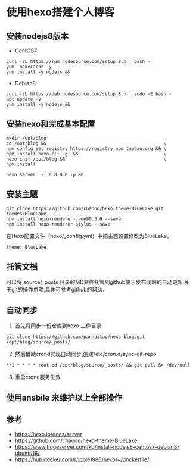 # 使用hexo搭建个人博客

##  安装nodejs8版本


* CentOS7 

```
curl -sL https://rpm.nodesource.com/setup_8.x | bash -
yum  makecache -y
yum install -y nodejs && 
```

* Debian9

```
curl -sL https://deb.nodesource.com/setup_8.x | sudo -E bash -
apt update -y
yum install -y nodejs && 
```

## 安装hexo和完成基本配置 

```
mkdir /opt/blog
cd /opt/blog &&                                            \
npm config set registry https://registry.npm.taobao.org && \
npm install hexo-cli -g  &&                                \
hexo init /opt/blog &&                                     \
npm install

hexo server  -i 0.0.0.0 -p 80
```

## 安装主题

```
git clone https://github.com/chaooo/hexo-theme-BlueLake.git themes/BlueLake
npm install hexo-renderer-jade@0.3.0 --save
npm install hexo-renderer-stylus --save
```

在Hexo配置文件（hexo/_config.yml）中把主题设置修改为BlueLake。

```
theme: BlueLake
```

## 托管文档

可以将 source/_posts 目录的MD文件托管到github便于发布网站的自动更新,关于git的操作忽略,具体可参考github的帮助，

## 自动同步

1. 首先将同步一份仓库到hexo 工作目录
```
git clone https://github.com/panhaitao/hexo-blog.git /opt/blog/source/_posts/
```
2. 然后借助crond实现自动同步,创建/etc/cron.d/sync-git-repo
```
*/1 * * * * root cd /opt/blog/source/_posts/ && git pull &> /dev/null
```
3. 重启crond服务生效


## 使用ansbile 来维护以上全部操作



## 参考

* https://hexo.io/docs/server
* https://github.com/chaooo/hexo-theme-BlueLake
* https://www.hugeserver.com/kb/install-nodejs8-centos7-debian8-ubuntu16/
* https://hub.docker.com/r/ipple1986/hexo/~/dockerfile/
